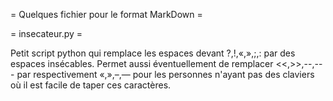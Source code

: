 = Quelques fichier pour le format MarkDown =

= insecateur.py =

Petit script python qui remplace les espaces devant ?,!,«,»,;,: par
des espaces insécables. Permet aussi éventuellement de remplacer
<<,>>,--,--- par respectivement «,»,–,— pour les personnes n'ayant pas
des claviers où il est facile de taper ces caractères. 